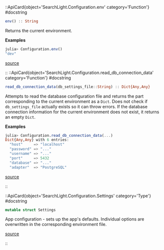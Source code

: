 

::ApiCard{object='SearchLight.Configuration.env' category='Function'}
#docstring



```julia
env() :: String
```


Returns the current environment.

**Examples**

```julia
julia> Configuration.env()
"dev"
```



[source](https://github.com/GenieFramework/SearchLight.jl/blob/v2.11.0/src/Configuration.jl#L18-L28)

::
::ApiCard{object='SearchLight.Configuration.read_db_connection_data' category='Function'}
#docstring



```julia
read_db_connection_data(db_settings_file::String) :: Dict{Any,Any}
```


Attempts to read the database configuration file and returns the part corresponding to the current environment as a `Dict`. Does not check if `db_settings_file` actually exists so it can throw errors. If the database connection information for the current environment does not exist, it returns an empty `Dict`.

**Examples**

```julia
julia> Configuration.read_db_connection_data(...)
Dict{Any,Any} with 6 entries:
  "host"     => "localhost"
  "password" => "..."
  "username" => "..."
  "port"     => 5432
  "database" => "..."
  "adapter"  => "PostgreSQL"
```



[source](https://github.com/GenieFramework/SearchLight.jl/blob/v2.11.0/src/Configuration.jl#L32-L50)

::

 

<UAlert title='Missing docstring for  `load`. '/>


::ApiCard{object='SearchLight.Configuration.Settings' category='Type'}
#docstring



```julia
mutable struct Settings
```


App configuration - sets up the app&#39;s defaults. Individual options are overwritten in the corresponding environment file.


[source](https://github.com/GenieFramework/SearchLight.jl/blob/v2.11.0/src/Configuration.jl#L98-L102)

::
